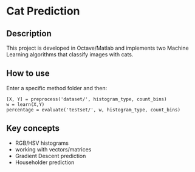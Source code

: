 # Cat Prediction
## Description
This project is developed in Octave/Matlab and implements two Machine Learning algorithms that classify images with cats.

## How to use
Enter a specific method folder and then:
    
    [X, Y] = preprocess('dataset/', histogram_type, count_bins)
    w = learn(X,Y)
    percentage = evaluate('testset/', w, histogram_type, count_bins)

## Key concepts
- RGB/HSV histograms
- working with vectors/matrices
- Gradient Descent prediction
- Householder prediction
